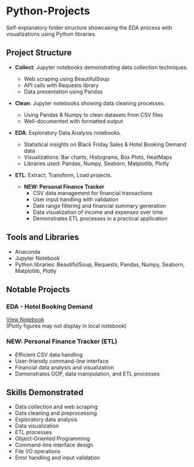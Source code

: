 # Python-Projects

Self-explanatory folder structure showcasing the EDA process with visualizations using Python libraries.

## Project Structure

- **Collect**: Jupyter notebooks demonstrating data collection techniques.
  - Web scraping using BeautifulSoup
  - API calls with Requests library
  - Data presentation using Pandas

- **Clean**: Jupyter notebooks showing data cleaning processes.
  - Using Pandas & Numpy to clean datasets from CSV files
  - Well-documented with formatted output

- **EDA**: Exploratory Data Analysis notebooks.
  - Statistical insights on Black Friday Sales & Hotel Booking Demand data
  - Visualizations: Bar charts, Histograms, Box Plots, HeatMaps
  - Libraries used: Pandas, Numpy, Seaborn, Matplotlib, Plotly

- **ETL**: Extract, Transform, Load projects.
  - **NEW: Personal Finance Tracker**
    - CSV data management for financial transactions
    - User input handling with validation
    - Date range filtering and financial summary generation
    - Data visualization of income and expenses over time
    - Demonstrates ETL processes in a practical application

## Tools and Libraries

- Anaconda
- Jupyter Notebook
- Python libraries: BeautifulSoup, Requests, Pandas, Numpy, Seaborn, Matplotlib, Plotly

## Notable Projects

### EDA - Hotel Booking Demand
[View Notebook](https://nbviewer.org/github/ShreevaniRao/Python-Projects/blob/main/EDA/Hotel%20Booking%20Demand%20-%20EDA.ipynb)  
(Plotly figures may not display in local notebook)

### NEW: Personal Finance Tracker (ETL)
- Efficient CSV data handling
- User-friendly command-line interface
- Financial data analysis and visualization
- Demonstrates OOP, data manipulation, and ETL processes

## Skills Demonstrated

- Data collection and web scraping
- Data cleaning and preprocessing
- Exploratory data analysis
- Data visualization
- ETL processes
- Object-Oriented Programming
- Command-line interface design
- File I/O operations
- Error handling and input validation
